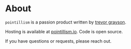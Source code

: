 # About

`pointillism` is a passion product written by [trevor grayson](http://trevorgrayson).

Hosting is available at [pointillism.io](https://pointillism.io). Code is open source.

If you have questions or requests, please reach out.
